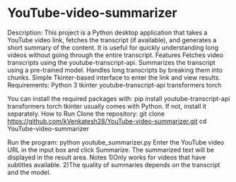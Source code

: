 # YouTube-video-summarizer
Description:
This project is a Python desktop application that takes a YouTube video link, fetches the transcript (if available), and generates a short summary of the content. It is useful for quickly understanding long videos without going through the entire transcript.
Features
Fetches video transcripts using the youtube-transcript-api.
Summarizes the transcript using a pre-trained model.
Handles long transcripts by breaking them into chunks.
Simple Tkinter-based interface to enter the link and view results.
Requirements:
Python 3
tkinter
youtube-transcript-api
transformers
torch

You can install the required packages with:
pip install youtube-transcript-api transformers torch
tkinter usually comes with Python. If not, install it separately.
How to Run
Clone the repository:
git clone https://github.com/kVenkatesh28/YouTube-video-summarizer.git
cd YouTube-video-summarizer

Run the program:
python youtube_summarizer.py
Enter the YouTube video URL in the input box and click Summarize.
The summarized text will be displayed in the result area.
Notes
1)Only works for videos that have subtitles available.
2)The quality of summaries depends on the transcript and the model.
